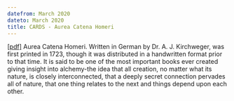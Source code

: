 ```yaml
---
datefrom: March 2020
dateto: March 2020
title: CARDS - Aurea Catena Homeri
---
```


[\[pdf\]](stuff/aurea.pdf) Aurea Catena Homeri. Written in German by Dr. A. J. Kirchweger, was first printed in 1723, though it was distributed in a handwritten format prior to that time. It is said to be one of the most important books ever created giving insight into alchemy-the idea that all creation, no matter what its nature, is closely interconnected, that a deeply secret connection pervades all of nature, that one thing relates to the next and things depend upon each other.

